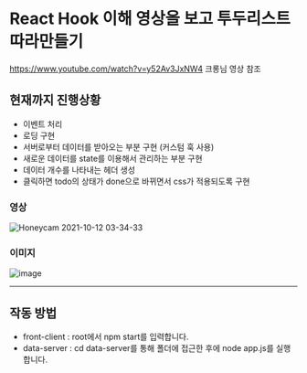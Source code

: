 # React Hook 이해 영상을 보고 투두리스트 따라만들기

https://www.youtube.com/watch?v=y52Av3JxNW4 크롱님 영상 참조

## 현재까지 진행상황

- 이벤트 처리
- 로딩 구현
- 서버로부터 데이터를 받아오는 부분 구현 (커스텀 훅 사용)
- 새로운 데이터를 state를 이용해서 관리하는 부분 구현
- 데이터 개수를 나타내는 헤더 생성
- 클릭하면 todo의 상태가 done으로 바뀌면서 css가 적용되도록 구현

### 영상

![Honeycam 2021-10-12 03-34-33](https://user-images.githubusercontent.com/14370441/136838027-ec309c8f-4dc2-400c-bbd8-1d275bc0dcde.gif)

### 이미지

![image](https://user-images.githubusercontent.com/14370441/136837597-7ef29c98-3244-4d4f-adcc-da00c18d4b03.png)

---

## 작동 방법

- front-client : root에서 npm start를 입력합니다.
- data-server : cd data-server를 통해 폴더에 접근한 후에 node app.js를 실행합니다.
